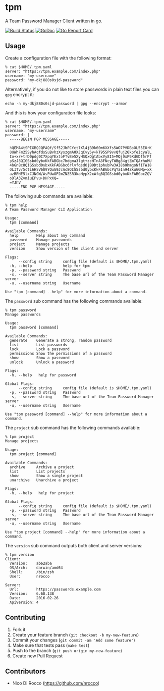 tpm
===

A Team Password Manager Client written in go.

[![Build Status](https://travis-ci.org/nrocco/tpm.svg?branch=master)](https://travis-ci.org/nrocco/tpm)
[![GoDoc](https://godoc.org/github.com/nrocco/tpm/pkg/client?status.svg)](https://godoc.org/github.com/nrocco/tpm/pkg/client)
[![Go Report Card](https://goreportcard.com/badge/github.com/nrocco/tpm)](https://goreportcard.com/report/github.com/nrocco/tpm)


Usage
-----

Create a configuration file with the following format:

    % cat $HOME/.tpm.yaml
    server: "https://tpm.example.com/index.php"
    username: "my-username"
    password: "my-dkj880s0sjd-password"


Alternatively, if you do not like to store passwords in plain text files you
can `gpg` encrypt it:

    echo -n my-dkj880s0sjd-password | gpg --encrypt --armor

And this is how your configuration file looks:

    % cat $HOME/.tpm.yaml
    server: "https://tpm.example.com/index.php"
    username: "my-username"
    password: |
      -----BEGIN PGP MESSAGE-----

      hQEMA4tSPIGBQJQPAQf/Sf52JbFCYctlXl4jB9k60m6XXfs5WO7PVDBoOL55EOrK
      OUWhFm25SyhAqfdsSuBvhzXyszgmA0XJqCvy5y+kT95SP9vvQfuj26kpfeIcyalL
      Io+xr+trD0pdg0C7XpqYExtoFTvBe5XyHSQxQgtAbxVy8I5+MQj0xF9XdGDf5rPf
      pSzJ8QIGSsbd0ybxKkFABGbc7hdgma3lgt+zcHTnA3FNcyTWBg84gtZmTQArhuMU
      4bGnBc8QIGSsbd0ybxKkFABGbc6rlyfqsdOjB9Dt1phubPw3AI8b0hmgoNfITW18
      OLITv/5cti6HSV689YQuG9JcAc8QIGSsbd0ybxKkFABGbcPqYa1n94ZkuGGMp+xX
      azRPHF5lxCJNGW/AsPUwOP2mZNZSR3kaHypX2xAfq8QIGSsbd0ybxKkFABGbcZQV
      oDlA3ZvmiuEPvu+DHPxXQ=
      =YJhV
      -----END PGP MESSAGE-----


The following sub commands are available:

    % tpm help
    A Team Password Manager CLI Application

    Usage:
      tpm [command]

    Available Commands:
      help        Help about any command
      password    Manage passwords
      project     Manage projects
      version     Show version of the client and server

    Flags:
          --config string     config file (default is $HOME/.tpm.yaml)
      -h, --help              help for tpm
      -p, --password string   Password
      -s, --server string     The base url of the Team Password Manager server
      -u, --username string   Username

    Use "tpm [command] --help" for more information about a command.


The `password` sub command has the following commands available:

    % tpm password
    Manage passwords

    Usage:
      tpm password [command]

    Available Commands:
      generate    Generate a strong, random password
      list        List passwords
      lock        Lock a password
      permissions Show the permissions of a password
      show        Show a password
      unlock      Unlock a password

    Flags:
      -h, --help   help for password

    Global Flags:
          --config string     config file (default is $HOME/.tpm.yaml)
      -p, --password string   Password
      -s, --server string     The base url of the Team Password Manager server
      -u, --username string   Username

    Use "tpm password [command] --help" for more information about a command.


The `project` sub command has the following commands available:

    % tpm project
    Manage projects

    Usage:
      tpm project [command]

    Available Commands:
      archive     Archive a project
      list        List projects
      show        Show a single project
      unarchive   Unarchive a project

    Flags:
      -h, --help   help for project

    Global Flags:
          --config string     config file (default is $HOME/.tpm.yaml)
      -p, --password string   Password
      -s, --server string     The base url of the Team Password Manager server
      -u, --username string   Username

    Use "tpm project [command] --help" for more information about a command.


The `version` sub command outputs both client and server versions:

    % tpm version
    Client:
      Version:    ab62aba
      OS/Arch:    darwin/amd64
      Shell:      /bin/zsh
      User:       nrocco

    Server:
      Url:        https://passwords.example.com
      Version:    6.68.138
      Date:       2016-02-26
      ApiVersion: 4


Contributing
------------

1. Fork it
2. Create your feature branch (`git checkout -b my-new-feature`)
3. Commit your changes (`git commit -am 'Add some feature'`)
4. Make sure that tests pass (`make test`)
5. Push to the branch (`git push origin my-new-feature`)
6. Create new Pull Request


Contributors
------------

- Nico Di Rocco (https://github.com/nrocco)
